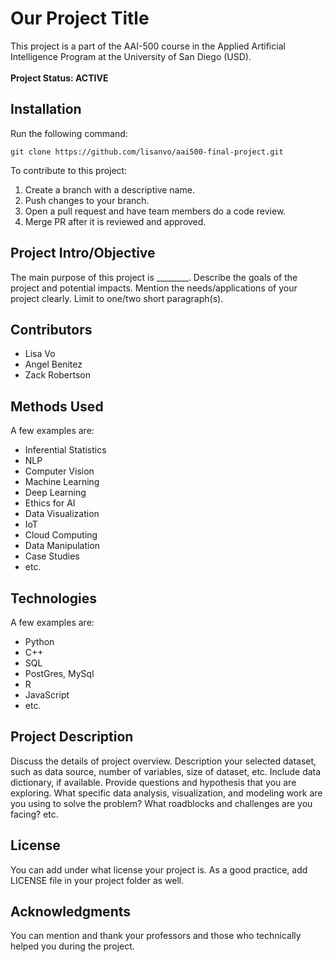 # Our Project Title
This project is a part of the AAI-500 course in the Applied Artificial Intelligence Program at the University of San Diego (USD). 
<br><br>**Project Status: ACTIVE**

## Installation
Run the following command:

```
git clone https://github.com/lisanvo/aai500-final-project.git
```

To contribute to this project:
1. Create a branch with a descriptive name.
2. Push changes to your branch.
3. Open a pull request and have team members do a code review.
4. Merge PR after it is reviewed and approved.
  
## Project Intro/Objective
The main purpose of this project is ________. Describe the goals of the project and potential impacts. Mention the needs/applications of your project clearly. Limit to one/two short paragraph(s). 

## Contributors
- Lisa Vo
- Angel Benitez
- Zack Robertson

## Methods Used
A few examples are:
- Inferential Statistics
-	NLP
-	Computer Vision
-	Machine Learning
-	Deep Learning
-	Ethics for AI
-	Data Visualization
-	IoT
-	Cloud Computing 
-	Data Manipulation
-	Case Studies 
-	etc.
	
## Technologies
A few examples are:
-	Python
-	C++
-	SQL
-	PostGres, MySql
-	R
-	JavaScript
-	etc.

## Project Description
Discuss the details of project overview. Description your selected dataset, such as data source, number of variables, size of dataset, etc. Include data dictionary, if available.  Provide questions and hypothesis that you are exploring. What specific data analysis, visualization, and modeling work are you using to solve the problem? What roadblocks and challenges are you facing? etc. 

## License
You can add under what license your project is. As a good practice, add LICENSE file in your project folder as well. 

## Acknowledgments
You can mention and thank your professors and those who technically helped you during the project. 
